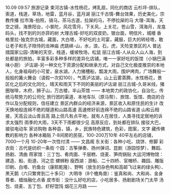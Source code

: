10.09 09:57
旅游记录
束河古镇-水性杨花，烤乳扇，同化的商店
云杉坪-排队，索道，栈道，草场，地雷，蓝月谷，蓝月湖
丽江千古情-舞台效果，历史美化，宗教传播
拉市海-拍照，骑马，茶马古道，拉屎的马，不停拉屎的马
大理-洱海，天空之镜，海景阳台，小普陀，风花雪月，下关风，上关花，苍山雪，洱海月，龙龛码头，找不到的刘亦菲的树
大理古城-好吃的双皮奶，银台面，明信片，城楼
香格里拉-独克宗古城，藏面，大白塔，不好吃的土司宴，藏服，巨大的转经塔，敢让老子和孔子陪侍的龙神庙
虎跳峡-山，水，浪，石，虎，天险变景区的人
普达措国家公园-清晰的天空，栈道，缓坡牧场，松鼠
丽江古城-人从众人山人海，到处都是的旅拍，丰富多彩多种多样的差异化店铺，唯一一家好吃的饭馆（小锅巴滇味小厨）
泸沽湖-另一种文化下资源分配和继承方式，对自己文化极度推崇的本地人，化身祖母的小可爱，泉水湖，人力猪槽船，瓢泼大雨，围炉烤肉，广场舞般一般般的篝火舞会（请假一次扣100），气蒸泸沽湖，山上云雾蒸腾，水性杨花，景区化之后的文化同化，晴天和雨天下不同的美丽的泸沽湖
丽江古城-久哥米线，猪圈咖啡，木府，狮子山，万古楼，半山茶馆
——
本地势力的政协化，自治化，传统马帮势力的公司化
旅行团的渠道、本地车队（原马帮）、旅馆、饭馆、商店的合作以及分配规则，信任建立
景区内群众的经济来源，景区收入和原住民的生计
改天换地般连绵不绝的隧道和山路高速
高速修好前连绵不绝的山路省道
山和云相接，天高云淡山青且高
路上但凡有点平地，就有人在居住，人类寻找定居地的诉求太强烈
雨季的大雨，3天不下雨都很少见
高原反应，到处都在排队
接驳大巴，接驳电动车
家访购物
各种县，镇，乡，民族特色建筑，色彩，图案，文字
藏传佛教的影响力
各种冰箱贴
7-8间房的民宿，100-200万10年
40平左右的店铺，7000一个月
10-20年一次性付清
——
文昌阁
东关街：各种小吃、烧饼、修脚
彩衣街：古代是纺织一条街
个园：古筝弹奏、扬州弹词、昆剧（游园惊梦）、舞蹈、扬剧、清曲
蒋家馆：三丁包、肴肉面、千层糕、烧麦、笋肉锅贴
大运河博物馆：建造、船、街道、河之恋
螺蛳粉
瘦西湖：游船、二十四桥、官帽桥、趣园、雕版印刷、白塔、钓鱼台（康熙乾隆）、野鸭（放生的杂色鸭和高邮飞过来的绿头鸭）、黑天鹅（六只繁育到二十多只）
大明寺（8个檐角兽）：鉴真和尚、大和尚、金身尊者、蜡烛融化点香
皮市街：没什么好吃的店，小吃居多、扬剧剧场关门太早
汤包、烧麦、五丁包、虾籽馄饨
烟花三月路
——